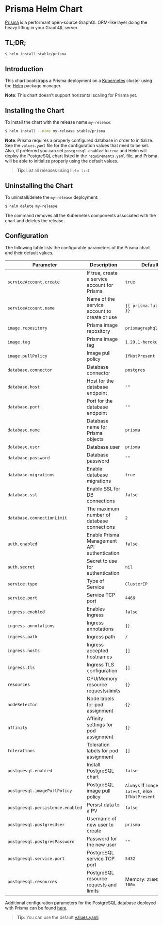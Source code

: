# Prisma Helm Chart

[Prisma](https://prisma.io) is a performant open-source GraphQL ORM-like layer doing the heavy lifting in your GraphQL server.

## TL;DR;

```bash
$ helm install stable/prisma
```

## Introduction

This chart bootstraps a Prisma deployment on a [Kubernetes](http://kubernetes.io) cluster using the [Helm](https://helm.sh) package manager.

**Note**: This chart doesn't support horizontal scaling for Prisma yet.

## Installing the Chart

To install the chart with the release name `my-release`:

```bash
$ helm install --name my-release stable/prisma
```

**Note**: Prisma requires a properly configured database in order to initialize. See the `values.yaml` file for the configuration values that need to be set. Also, if preferred you can set `postgresql.enabled` to `true` and Helm will deploy the PostgreSQL chart listed in the `requirements.yaml` file, and Prisma will be able to initialize properly using the default values.

> **Tip**: List all releases using `helm list`

## Uninstalling the Chart

To uninstall/delete the `my-release` deployment:

```bash
$ helm delete my-release
```

The command removes all the Kubernetes components associated with the chart and deletes the release.

## Configuration

The following table lists the configurable parameters of the Prisma chart and their default values.

Parameter                        | Description                                  | Default
-------------------------------- | -------------------------------------------- | ---------------------------------------------------------
`serviceAccount.create`          | If true, create a service account for Prisma | `true`
`serviceAccount.name`            | Name of the service account to create or use | `{{ prisma.fullname }}`
`image.repository`               | Prisma image repository                      | `prismagraphql/prisma`
`image.tag`                      | Prisma image tag                             | `1.29.1-heroku`
`image.pullPolicy`               | Image pull policy                            | `IfNotPresent`
`database.connector`             | Database connector                           | `postgres`
`database.host`                  | Host for the database endpoint               | `""`
`database.port`                  | Port for the database endpoint               | `""`
`database.name`                  | Database name for Prisma objects             | `prisma`
`database.user`                  | Database user                                | `prisma`
`database.password`              | Database password                            | `""`
`database.migrations`            | Enable database migrations                   | `true`
`database.ssl`                   | Enable SSL for DB connections                | `false`
`database.connectionLimit`       | The maximum number of database connections   | `2`
`auth.enabled`                   | Enable Prisma Management API authentication  | `false`
`auth.secret`                    | Secret to use for authentication             | `nil`
`service.type`                   | Type of Service                              | `ClusterIP`
`service.port`                   | Service TCP port                             | `4466`
`ingress.enabled`                | Enables Ingress                              | `false`
`ingress.annotations`            | Ingress annotations                          | `{}`
`ingress.path`                   | Ingress path                                 | `/`
`ingress.hosts`                  | Ingress accepted hostnames                   | `[]`
`ingress.tls`                    | Ingress TLS configuration                    | `[]`
`resources`                      | CPU/Memory resource requests/limits          | `{}`
`nodeSelector`                   | Node labels for pod assignment               | `{}`
`affinity`                       | Affinity settings for pod assignment         | `{}`
`tolerations`                    | Toleration labels for pod assignment         | `[]`
`postgresql.enabled`             | Install PostgreSQL chart                     | `false`
`postgresql.imagePullPolicy`     | PostgreSQL image pull policy                 | `Always` if `imageTag` is `latest`, else `IfNotPresent`
`postgresql.persistence.enabled` | Persist data to a PV                         | `false`
`postgresql.postgresUser`        | Username of new user to create               | `prisma`
`postgresql.postgresPassword`    | Password for the new user                    | `""`
`postgresql.service.port`        | PostgreSQL service TCP port                  | `5432`
`postgresql.resources`           | PostgreSQL resource requests and limits      | Memory: `256Mi`, CPU: `100m`

Additional configuration parameters for the PostgreSQL database deployed with Prisma can be found [here](https://github.com/kubernetes/charts/tree/master/stable/postgresql).

> **Tip**: You can use the default [values.yaml](values.yaml)
